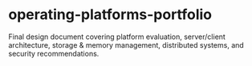 # operating-platforms-portfolio
Final design document covering platform evaluation, server/client architecture, storage &amp; memory management, distributed systems, and security recommendations.
